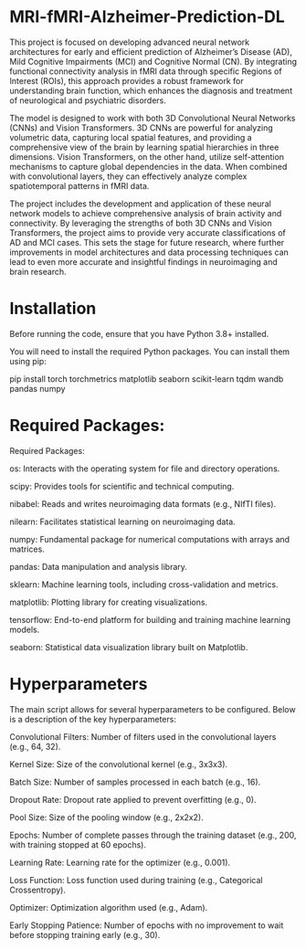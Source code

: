 # MRI-fMRI-Alzheimer-Prediction-DL

This project is focused on developing advanced neural network architectures for early and efficient prediction of Alzheimer’s Disease (AD), Mild Cognitive Impairments (MCI) and Cognitive Normal (CN). By integrating functional connectivity analysis in fMRI data through specific Regions of Interest (ROIs), this approach provides a robust framework for understanding brain function, which enhances the diagnosis and treatment of neurological and psychiatric disorders.

The model is designed to work with both 3D Convolutional Neural Networks (CNNs) and Vision Transformers. 3D CNNs are powerful for analyzing volumetric data, capturing local spatial features, and providing a comprehensive view of the brain by learning spatial hierarchies in three dimensions. Vision Transformers, on the other hand, utilize self-attention mechanisms to capture global dependencies in the data. When combined with convolutional layers, they can effectively analyze complex spatiotemporal patterns in fMRI data.

The project includes the development and application of these neural network models to achieve comprehensive analysis of brain activity and connectivity. By leveraging the strengths of both 3D CNNs and Vision Transformers, the project aims to provide very accurate classifications of AD and MCI cases. This sets the stage for future research, where further improvements in model architectures and data processing techniques can lead to even more accurate and insightful findings in neuroimaging and brain research.

# Installation
Before running the code, ensure that you have Python 3.8+ installed.

You will need to install the required Python packages. You can install them using pip:

pip install torch torchmetrics matplotlib seaborn scikit-learn tqdm wandb pandas numpy

# Required Packages:

Required Packages:

os: Interacts with the operating system for file and directory operations.

scipy: Provides tools for scientific and technical computing.

nibabel: Reads and writes neuroimaging data formats (e.g., NIfTI files).

nilearn: Facilitates statistical learning on neuroimaging data.

numpy: Fundamental package for numerical computations with arrays and matrices.

pandas: Data manipulation and analysis library.

sklearn: Machine learning tools, including cross-validation and metrics.

matplotlib: Plotting library for creating visualizations.

tensorflow: End-to-end platform for building and training machine learning models.

seaborn: Statistical data visualization library built on Matplotlib.

# Hyperparameters

The main script allows for several hyperparameters to be configured. Below is a description of the key hyperparameters:

Convolutional Filters: Number of filters used in the convolutional layers (e.g., 64, 32).

Kernel Size: Size of the convolutional kernel (e.g., 3x3x3).

Batch Size: Number of samples processed in each batch (e.g., 16).

Dropout Rate: Dropout rate applied to prevent overfitting (e.g., 0).

Pool Size: Size of the pooling window (e.g., 2x2x2).

Epochs: Number of complete passes through the training dataset (e.g., 200, with training stopped at 60 epochs).

Learning Rate: Learning rate for the optimizer (e.g., 0.001).

Loss Function: Loss function used during training (e.g., Categorical Crossentropy).

Optimizer: Optimization algorithm used (e.g., Adam).

Early Stopping Patience: Number of epochs with no improvement to wait before stopping training early (e.g., 30).
